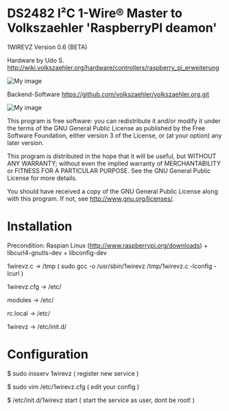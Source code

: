 DS2482 I²C 1-Wire® Master to Volkszaehler 'RaspberryPI deamon'
==============================================================
1WIREVZ Version 0.6 (BETA)

Hardware by Udo S.  
http://wiki.volkszaehler.org/hardware/controllers/raspberry_pi_erweiterung

![My image](http://wiki.volkszaehler.org/_media/hardware/controllers/raspi_6xs0_3x1-wire_1xir_bestueckt.png?w=200)

Backend-Software
https://github.com/volkszaehler/volkszaehler.org.git

![My image](http://wiki.volkszaehler.org/_media/software/releases/demo-screenshot.jpg?w=300)

This program is free software: you can redistribute it and/or modify
it under the terms of the GNU General Public License as published by
the Free Software Foundation, either version 3 of the License, or
(at your option) any later version.

This program is distributed in the hope that it will be useful,
but WITHOUT ANY WARRANTY; without even the implied warranty of
MERCHANTABILITY or FITNESS FOR A PARTICULAR PURPOSE.  See the
GNU General Public License for more details.

You should have received a copy of the GNU General Public License
along with this program.  If not, see <http://www.gnu.org/licenses/>.

Installation
============

Precondition: Raspian Linux (http://www.raspberrypi.org/downloads) + libcurl4-gnutls-dev + libconfig-dev

1wirevz.c 	-> /tmp ( sudo gcc -o /usr/sbin/1wirevz /tmp/1wirevz.c -lconfig -lcurl )

1wirevz.cfg 	-> /etc/  

modules   	-> /etc/  

rc.local  	-> /etc/  

1wirevz 	 	-> /etc/init.d/


Configuration
=============

$ sudo insserv 1wirevz ( register new service )

$ sudo vim /etc/1wirevz.cfg ( edit your config )

$ /etc/init.d/1wirevz start ( start the service as user, dont be root! )

